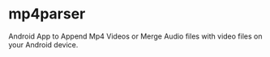 # mp4parser
Android App to Append Mp4 Videos or Merge Audio files with video files on your Android device.
